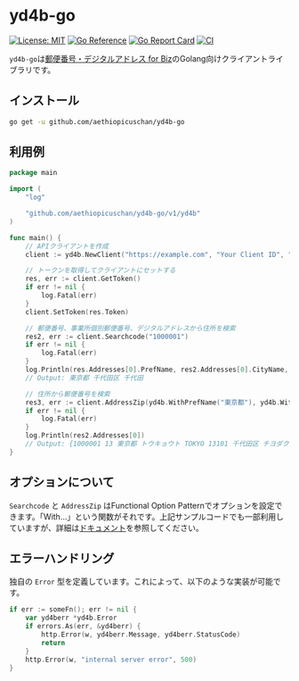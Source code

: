 # yd4b-go

[![License: MIT](https://img.shields.io/badge/License-MIT-brightgreen?style=flat-square)](/LICENSE)
[![Go Reference](https://pkg.go.dev/badge/github.com/aethiopicuschan/yd4b-go.svg)](https://pkg.go.dev/github.com/aethiopicuschan/yd4b-go)
[![Go Report Card](https://goreportcard.com/badge/github.com/aethiopicuschan/yd4b-go)](https://goreportcard.com/report/github.com/aethiopicuschan/yd4b-go)
[![CI](https://github.com/aethiopicuschan/yd4b-go/actions/workflows/ci.yaml/badge.svg)](https://github.com/aethiopicuschan/yd4b-go/actions/workflows/ci.yaml)

`yd4b-go`は[郵便番号・デジタルアドレス for Biz](https://guide-biz.da.pf.japanpost.jp/)のGolang向けクライアントライブラリです。

## インストール

```sh
go get -u github.com/aethiopicuschan/yd4b-go
```

## 利用例

```go
package main

import (
	"log"

	"github.com/aethiopicuschan/yd4b-go/v1/yd4b"
)

func main() {
	// APIクライアントを作成
	client := yd4b.NewClient("https://example.com", "Your Client ID", "Your Client secret", "Your global ip address")

	// トークンを取得してクライアントにセットする
	res, err := client.GetToken()
	if err != nil {
		log.Fatal(err)
	}
	client.SetToken(res.Token)

	// 郵便番号、事業所個別郵便番号、デジタルアドレスから住所を検索
	res2, err := client.Searchcode("1000001")
	if err != nil {
		log.Fatal(err)
	}
	log.Println(res.Addresses[0].PrefName, res2.Addresses[0].CityName, res2.Addresses[0].TownName)
	// Output: 東京都 千代田区 千代田

	// 住所から郵便番号を検索
	res3, err := client.AddressZip(yd4b.WithPrefName("東京都"), yd4b.WithCityName("千代田区"), yd4b.WithTownName("千代田"))
	if err != nil {
		log.Fatal(err)
	}
	log.Println(res2.Addresses[0])
	// Output: {1000001 13 東京都 トウキョウト TOKYO 13101 千代田区 チヨダク CHIYODA-KU 千代田 チヨダ CHIYODA}
}
```

## オプションについて

`Searchcode` と `AddressZip` はFunctional Option Patternでオプションを設定できます。「With...」という関数がそれです。上記サンプルコードでも一部利用していますが、詳細は[ドキュメント](https://pkg.go.dev/github.com/aethiopicuschan/yd4b-go)を参照してください。

## エラーハンドリング

独自の `Error` 型を定義しています。これによって、以下のような実装が可能です。

```go
if err := someFn(); err != nil {
	var yd4berr *yd4b.Error
	if errors.As(err, &yd4berr) {
		http.Error(w, yd4berr.Message, yd4berr.StatusCode)
		return
	}
	http.Error(w, "internal server error", 500)
}
```
